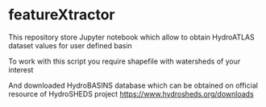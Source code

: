 # featureXtractor

This repository store Jupyter notebook which allow to obtain HydroATLAS dataset values for user defined basin

To work with this script you require shapefile with watersheds of your interest

And downloaded HydroBASINS database which can be obtained on official resource of HydroSHEDS project
https://www.hydrosheds.org/downloads

